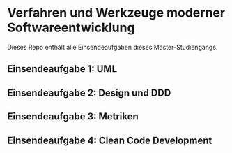 # Verfahren und Werkzeuge moderner Softwareentwicklung

Dieses Repo enthält alle Einsendeaufgaben dieses Master-Studiengangs.

## Einsendeaufgabe 1: UML

## Einsendeaufgabe 2: Design und DDD

## Einsendeaufgabe 3: Metriken

## Einsendeaufgabe 4: Clean Code Development
